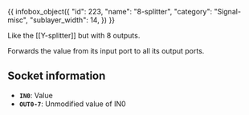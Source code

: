 {{ infobox_object({
	"id": 223,
	"name": "8-splitter",
	"category": "Signal-misc",
	"sublayer_width": 14,
}) }}

Like the [[Y-splitter]] but with 8 outputs.

Forwards the value from its input port to all its output ports.

## Socket information
- **`IN0`**: Value
- **`OUT0-7`**: Unmodified value of IN0